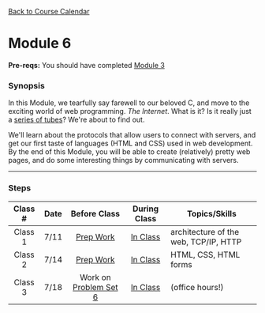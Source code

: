 [Back to Course Calendar](../../..)
# Module 6

**Pre-reqs:** You should have completed [Module 3](../../unit1-fundamentals/module3)

### Synopsis 

In this Module, we tearfully say farewell to our beloved C, and move to the exciting world of web programming. *The Internet*. What is it? Is it really just a <a href="https://en.wikipedia.org/wiki/Series_of_tubes" target="_blank">series of tubes</a>? We're about to find out. 

We'll learn about the protocols that allow users to connect with servers, and get our first taste of languages (HTML and CSS) used in web development. By the end of this Module, you will be able to create (relatively) pretty web pages, and do some interesting things by communicating with servers. 

*** 

### Steps

Class # | Date | Before Class | During Class | Topics/Skills
:--------:|:---:|:------------:|:------------:|-----------------------|
Class 1 | 7/11 | [Prep Work](./materials/class1-prep) | [In Class](./materials/class1) | architecture of the web, TCP/IP, HTTP |
Class 2 | 7/14 | [Prep Work](./materials/class2-prep) | [In Class](./materials/class2) | HTML, CSS, HTML forms |
Class 3 | 7/18 |  Work on [Problem Set 6](./materials/problem-set) | [In Class](./materials/class3) | (office hours!)|
